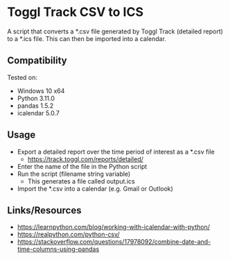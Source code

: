 # Toggl Track CSV to ICS

A script that converts a \*.csv file generated by Toggl Track (detailed report) to a \*.ics file. This can then be imported into a calendar.

## Compatibility

Tested on:

- Windows 10 x64
- Python 3.11.0
- pandas 1.5.2
- icalendar 5.0.7

## Usage

- Export a detailed report over the time period of interest as a \*.csv file
  - https://track.toggl.com/reports/detailed/
- Enter the name of the file in the Python script
- Run the script (filename string variable)
  - This generates a file called output.ics
- Import the \*.csv into a calendar (e.g. Gmail or Outlook)

## Links/Resources

- https://learnpython.com/blog/working-with-icalendar-with-python/
- https://realpython.com/python-csv/
- https://stackoverflow.com/questions/17978092/combine-date-and-time-columns-using-pandas
